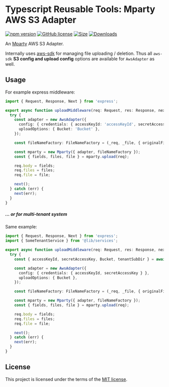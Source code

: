 # Typescript Reusable Tools: Mparty AWS S3 Adapter

[![npm version](https://img.shields.io/npm/v/@tsrt/mparty-aws.svg)](https://www.npmjs.com/package/@tsrt/mparty-aws) [![GitHub license](https://img.shields.io/badge/license-MIT-blue.svg)](https://github.com/tsReusableTools/tsrt/blob/master/LICENSE) [![Size](https://img.shields.io/bundlephobia/minzip/@tsrt/mparty-aws.svg)](https://www.npmjs.com/package/@tsrt/mparty-aws) [![Downloads](https://img.shields.io/npm/dm/@tsrt/mparty-aws.svg)](https://www.npmjs.com/package/@tsrt/mparty-aws)

An [Mparty](https://www.npmjs.com/package/@tsrt/mparty) AWS S3 Adapter.

Internally uses [aws-sdk](https://www.npmjs.com/package/aws-sdk) for managing file uploading / deletion. Thus all `aws-sdk` __S3 config and upload config__ options are available for `AwsAdapter` as well.

## Usage

For example express middleware:
```ts
import { Request, Response, Next } from 'express';

export async function uploadMiddleware(req: Request, res: Response, next: Next): Promise<void> {
  try {
    const adapter = new AwsAdapter({
      config: { credentials: { accessKeyId: 'accessKeyId', secretAccessKey: 'secretAccessKey' } }, 
      uploadOptions: { Bucket: 'Bucket' },
    });

    const fileNameFactory: FileNameFactory = (_req, _file, { originalFileName }) => `tenantSubDir/${Date.now()}_${originalFileName}`;

    const mparty = new Mparty({ adapter, fileNameFactory });
    const { fields, files, file } = mparty.upload(req);

    req.body = fields;
    req.files = files;
    req.file = file;

    next();
  } catch (err) {
    next(err);
  }
}
```

##### ... or for multi-tenant system

Same example:

```ts
import { Request, Response, Next } from 'express';
import { SomeTenantService } from '@lib/services';

export async function uploadMiddleware(req: Request, res: Response, next: Next): Promise<void> {
  try {
    const { accessKeyId, secretAccessKey, Bucket, tenantSubDir } = await SomeTenantService.getTenantAwsConfigFromRequest(req);

    const adapter = new AwsAdapter({
      config: { credentials: { accessKeyId, secretAccessKey } }, 
      uploadOptions: { Bucket },
    });

    const fileNameFactory: FileNameFactory = (_req, _file, { originalFileName }) => `${tenantSubDir}/${Date.now()}_${originalFileName}`;

    const mparty = new Mparty({ adapter, fileNameFactory });
    const { fields, files, file } = mparty.upload(req);

    req.body = fields;
    req.files = files;
    req.file = file;

    next();
  } catch (err) {
    next(err);
  }
}
```

## License

This project is licensed under the terms of the [MIT license](https://github.com/tsReusableTools/tsrt/blob/master/LICENSE).
